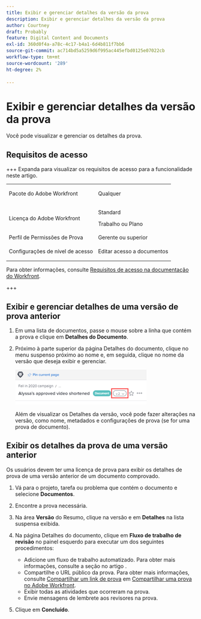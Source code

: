 ```yaml
---
title: Exibir e gerenciar detalhes da versão da prova
description: Exibir e gerenciar detalhes da versão da prova
author: Courtney
draft: Probably
feature: Digital Content and Documents
exl-id: 360d0f4a-a78c-4c17-b4a1-6d4b811f7bb6
source-git-commit: ac714bd5a5259d6f995ac445efbd0125e07022cb
workflow-type: tm+mt
source-wordcount: '289'
ht-degree: 2%

---
```


# Exibir e gerenciar detalhes da versão da prova

Você pode visualizar e gerenciar os detalhes da prova.

## Requisitos de acesso

+++ Expanda para visualizar os requisitos de acesso para a funcionalidade neste artigo.

<table style="table-layout:auto"> 
 <col> 
 <col> 
 <tbody> 
  <tr> 
   <td role="rowheader">Pacote do Adobe Workfront</td> 
   <td> <p>Qualquer</p> </td> 
  </tr> 
  <tr> 
   <td role="rowheader">Licença do Adobe Workfront</td> 
   <td> 
   <p>Standard</p>
   <p>Trabalho ou Plano</p> 
   </td> 
  </tr> 
  <tr> 
   <td role="rowheader">Perfil de Permissões de Prova </td> 
   <td>Gerente ou superior</td> 
  </tr> 
  <tr> 
   <td role="rowheader">Configurações de nível de acesso</td> 
   <td> <p>Editar acesso a documentos</p> </td> 
  </tr> 
 </tbody> 
</table>

Para obter informações, consulte [Requisitos de acesso na documentação do Workfront](/help/quicksilver/administration-and-setup/add-users/access-levels-and-object-permissions/access-level-requirements-in-documentation.md).

+++

## Exibir e gerenciar detalhes de uma versão de prova anterior

1. Em uma lista de documentos, passe o mouse sobre a linha que contém a prova e clique em **Detalhes do Documento**.
1. Próximo à parte superior da página Detalhes do documento, clique no menu suspenso próximo ao nome e, em seguida, clique no nome da versão que deseja exibir e gerenciar.

   ![Lista suspensa de versões](assets/version-drop-dn-doc-dtls-nwe-350x93.png)

   Além de visualizar os Detalhes da versão, você pode fazer alterações na versão, como nome, metadados e configurações de prova (se for uma prova de documento).

## Exibir os detalhes da prova de uma versão anterior

Os usuários devem ter uma licença de prova para exibir os detalhes de prova de uma versão anterior de um documento comprovado.

1. Vá para o projeto, tarefa ou problema que contém o documento e selecione **Documentos**.
1. Encontre a prova necessária.
1. Na área **Versão** do Resumo, clique na versão e em **Detalhes** na lista suspensa exibida.

1. Na página Detalhes do documento, clique em **Fluxo de trabalho de revisão** no painel esquerdo para executar um dos seguintes procedimentos:

   * Adicione um fluxo de trabalho automatizado. Para obter mais informações, consulte a seção no artigo .
   * Compartilhe o URL público da prova. Para obter mais informações, consulte [Compartilhar um link de prova](../../../../review-and-approve-work/proofing/managing-proofs-within-workfront/share-a-proof-in-workfront.md#share) em [Compartilhar uma prova no Adobe Workfront](../../../../review-and-approve-work/proofing/managing-proofs-within-workfront/share-a-proof-in-workfront.md).
   * Exibir todas as atividades que ocorreram na prova.
   * Envie mensagens de lembrete aos revisores na prova.

1. Clique em **Concluído**.
